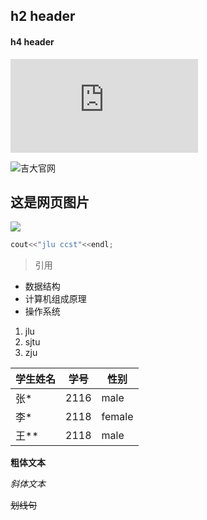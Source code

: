 ## h2 header

#### h4 header

![查看另一个文件请点击这里](https://github.com/syiqun/homework/blob/main/README.md)

![吉大官网](http://www.jlu.edu.cn/)

## 这是网页图片

![](https://img2.baidu.com/it/u=2837672299,1045265734&fm=26&fmt=auto&gp=0.jpg)


```C++
cout<<"jlu ccst"<<endl;
```


> 引用


- 数据结构
- 计算机组成原理
- 操作系统



1. jlu
2. sjtu
3. zju



| 学生姓名 | 学号 | 性别 |
| -------- | ---- | ---- |
| 张*      | 2116 | male  |
| 李*      | 2118 | female   |
| 王**     | 2118 | male   |

**粗体文本**

*斜体文本*

~~划线句~~

